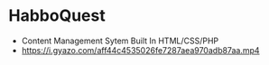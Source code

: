 # HabboQuest
 * Content Management Sytem Built In HTML/CSS/PHP
 * https://i.gyazo.com/aff44c4535026fe7287aea970adb87aa.mp4
